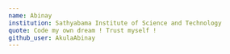 ```yaml
---
name: Abinay
institution: Sathyabama Institute of Science and Technology
quote: Code my own dream ! Trust myself !
github_user: AkulaAbinay
---
```

